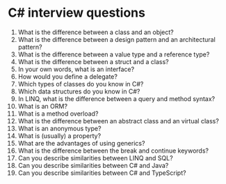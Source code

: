 # C# interview questions

1. What is the difference between a class and an object?
2. What is the difference between a design pattern and an architectural pattern?
3. What is the difference between a value type and a reference type?
4. What is the difference between a struct and a class?
5. In your own words, what is an interface?
6. How would you define a delegate?
7. Which types of classes do you know in C#?
8. Which data structures do you know in C#?
9. In LINQ, what is the difference between a query and method syntax?
10. What is an ORM?
11. What is a method overload?
12. What is the difference between an abstract class and an virtual class?
13. What is an anonymous type?
14. What is (usually) a property?
15. What are the advantages of using generics?
16. What is the difference between the break and continue keywords?
17. Can you describe similarities between LINQ and SQL?
18. Can you describe similarities between C# and Java?
19. Can you describe similarities between C# and TypeScript?